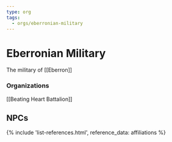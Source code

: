 ```yaml
---
type: org
tags:
  - orgs/eberronian-military
---
```


# Eberronian Military

The military of [[Eberron]]

### Organizations
[[Beating Heart Battalion]]

## NPCs
{% include 'list-references.html', reference_data: affiliations %}
